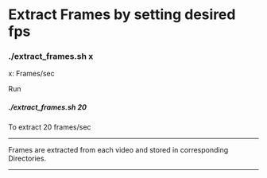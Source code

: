 # Extract Frames by setting desired fps

### ./extract_frames.sh x
x: Frames/sec

Run
##### ./extract_frames.sh 20
To extract 20 frames/sec


----------
Frames are extracted from each video and stored in corresponding Directories.


----------
